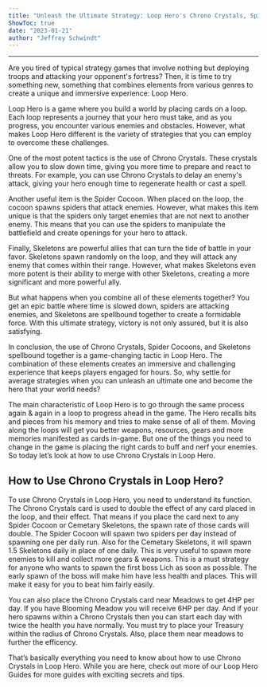 ```yaml
---
title: "Unleash the Ultimate Strategy: Loop Hero's Chrono Crystals, Spider Cocoons and Skeletons Spellbound Together for Epic Battles!"
ShowToc: true 
date: "2023-01-21"
author: "Jeffrey Schwindt"
---
```

*****
Are you tired of typical strategy games that involve nothing but deploying troops and attacking your opponent's fortress? Then, it is time to try something new, something that combines elements from various genres to create a unique and immersive experience: Loop Hero.

Loop Hero is a game where you build a world by placing cards on a loop. Each loop represents a journey that your hero must take, and as you progress, you encounter various enemies and obstacles. However, what makes Loop Hero different is the variety of strategies that you can employ to overcome these challenges.

One of the most potent tactics is the use of Chrono Crystals. These crystals allow you to slow down time, giving you more time to prepare and react to threats. For example, you can use Chrono Crystals to delay an enemy's attack, giving your hero enough time to regenerate health or cast a spell.

Another useful item is the Spider Cocoon. When placed on the loop, the cocoon spawns spiders that attack enemies. However, what makes this item unique is that the spiders only target enemies that are not next to another enemy. This means that you can use the spiders to manipulate the battlefield and create openings for your hero to attack.

Finally, Skeletons are powerful allies that can turn the tide of battle in your favor. Skeletons spawn randomly on the loop, and they will attack any enemy that comes within their range. However, what makes Skeletons even more potent is their ability to merge with other Skeletons, creating a more significant and more powerful ally.

But what happens when you combine all of these elements together? You get an epic battle where time is slowed down, spiders are attacking enemies, and Skeletons are spellbound together to create a formidable force. With this ultimate strategy, victory is not only assured, but it is also satisfying.

In conclusion, the use of Chrono Crystals, Spider Cocoons, and Skeletons spellbound together is a game-changing tactic in Loop Hero. The combination of these elements creates an immersive and challenging experience that keeps players engaged for hours. So, why settle for average strategies when you can unleash an ultimate one and become the hero that your world needs?


The main characteristic of Loop Hero is to go through the same process again & again in a loop to progress ahead in the game. The Hero recalls bits and pieces from his memory and tries to make sense of all of them. Moving along the loops will get you better weapons, resources, gears and more memories manifested as cards in-game. But one of the things you need to change in the game is placing the right cards to buff and nerf your enemies. So today let’s look at how to use Chrono Crystals in Loop Hero.
 
## How to Use Chrono Crystals in Loop Hero?
 

 
To use Chrono Crystals in Loop Hero, you need to understand its function. The Chrono Crystals card is used to double the effect of any card placed in the loop, and their effect. That means if you place the card next to any Spider Cocoon or Cemetary Skeletons, the spawn rate of those cards will double. The Spider Cocoon will spawn two spiders per day instead of spawning one per daily run. Also for the Cemetary Skeletons, it will spawn 1.5 Skeletons daily in place of one daily. This is very useful to spawn more enemies to kill and collect more gears & weapons. This is a must strategy for anyone who wants to spawn the first boss Lich as soon as possible. The early spawn of the boss will make him have less health and places. This will make it easy for you to beat him fairly easily.
 
You can also place the Chrono Crystals card near Meadows to get 4HP per day. If you have Blooming Meadow you will receive 6HP per day. And if your hero spawns within a Chrono Crystals then you can start each day with twice the health you have normally. You must try to place your Treasury within the radius of Chrono Crystals. Also, place them near meadows to further the efficency.
 
That’s basically everything you need to know about how to use Chrono Crystals in Loop Hero. While you are here, check out more of our Loop Hero Guides for more guides with exciting secrets and tips.



